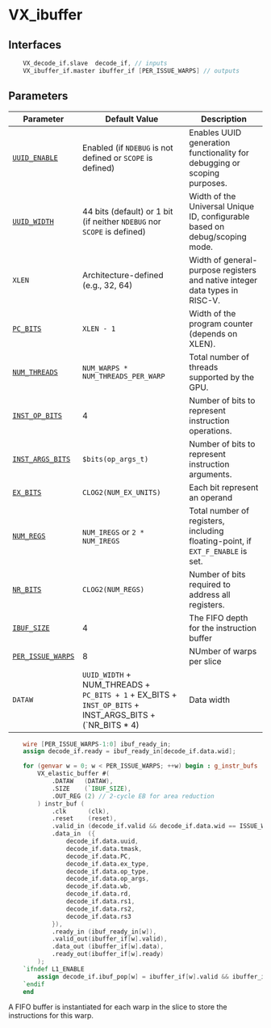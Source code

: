 # VX_ibuffer

## Interfaces

```verilog
    VX_decode_if.slave  decode_if, // inputs
    VX_ibuffer_if.master ibuffer_if [PER_ISSUE_WARPS] // outputs
```

## Parameters

| Parameter                | Default Value                        | Description                                                                 |
|--------------------------|--------------------------------------|-----------------------------------------------------------------------------|
| [`UUID_ENABLE`](https://github.com/vortexgpgpu/vortex/blob/01974e124f114489844f148c43db00fe14e187ae/hw/rtl/VX_define.vh#L52)  | Enabled (if `NDEBUG` is not defined or `SCOPE` is defined) | Enables UUID generation functionality for debugging or scoping purposes.   |
| [`UUID_WIDTH`](https://github.com/vortexgpgpu/vortex/blob/01974e124f114489844f148c43db00fe14e187ae/hw/rtl/VX_define.vh#L52)   | 44 bits (default) or 1 bit (if neither `NDEBUG` nor `SCOPE` is defined) | Width of the Universal Unique ID, configurable based on debug/scoping mode.|
| `XLEN`                   | Architecture-defined (e.g., 32, 64)  | Width of general-purpose registers and native integer data types in RISC-V.|
| [`PC_BITS`](https://github.com/vortexgpgpu/vortex/blob/01974e124f114489844f148c43db00fe14e187ae/hw/rtl/VX_define.vh#L64)      | `XLEN - 1`                          | Width of the program counter (depends on XLEN).                            |
| [`NUM_THREADS`](https://github.com/vortexgpgpu/vortex/blob/main/hw/rtl/VX_define.vh#L102) | `NUM_WARPS * NUM_THREADS_PER_WARP`  | Total number of threads supported by the GPU.                              |
| [`INST_OP_BITS`](https://github.com/vortexgpgpu/vortex/blob/01974e124f114489844f148c43db00fe14e187ae/hw/rtl/VX_define.vh#L136) | 4                                   | Number of bits to represent instruction operations.                        |
| [`INST_ARGS_BITS`](https://github.com/vortexgpgpu/vortex/blob/01974e124f114489844f148c43db00fe14e187ae/hw/rtl/VX_define.vh#L137) | `$bits(op_args_t)`                          | Number of bits to represent instruction arguments.                         |
| [`EX_BITS`](https://github.com/vortexgpgpu/vortex/blob/main/hw/rtl/VX_define.vh#L78)      | `CLOG2(NUM_EX_UNITS)`               | Each bit represent an operand                |
| [`NUM_REGS`](https://github.com/vortexgpgpu/vortex/blob/main/hw/rtl/VX_define.vh#L42)     | `NUM_IREGS` or `2 * NUM_IREGS`      | Total number of registers, including floating-point, if `EXT_F_ENABLE` is set. |
| [`NR_BITS`](https://github.com/vortexgpgpu/vortex/blob/main/hw/rtl/VX_define.vh#L45)      | `CLOG2(NUM_REGS)`                   | Number of bits required to address all registers.                          |
| [`IBUF_SIZE`](https://github.com/vortexgpgpu/vortex/blob/01974e124f114489844f148c43db00fe14e187ae/hw/rtl/VX_config.vh#L389)      | 4                   | The FIFO depth for the instruction buffer                          |
| [`PER_ISSUE_WARPS`](https://github.com/vortexgpgpu/vortex/blob/01974e124f114489844f148c43db00fe14e187ae/hw/rtl/VX_gpu_pkg.sv#L260)      | 8                   | NUmber of warps per slice    |
| `DATAW`      | `UUID_WIDTH` + NUM_THREADS + `PC_BITS + 1` + EX_BITS + `INST_OP_BITS` + INST_ARGS_BITS + (`NR_BITS * 4)                   | Data width   |

```verilog
    wire [PER_ISSUE_WARPS-1:0] ibuf_ready_in;
    assign decode_if.ready = ibuf_ready_in[decode_if.data.wid];

    for (genvar w = 0; w < PER_ISSUE_WARPS; ++w) begin : g_instr_bufs
        VX_elastic_buffer #(
            .DATAW   (DATAW),
            .SIZE    (`IBUF_SIZE),
            .OUT_REG (2) // 2-cycle EB for area reduction
        ) instr_buf (
            .clk      (clk),
            .reset    (reset),
            .valid_in (decode_if.valid && decode_if.data.wid == ISSUE_WIS_W'(w)),
            .data_in  ({
                decode_if.data.uuid,
                decode_if.data.tmask,
                decode_if.data.PC,
                decode_if.data.ex_type,
                decode_if.data.op_type,
                decode_if.data.op_args,
                decode_if.data.wb,
                decode_if.data.rd,
                decode_if.data.rs1,
                decode_if.data.rs2,
                decode_if.data.rs3
            }),
            .ready_in (ibuf_ready_in[w]),
            .valid_out(ibuffer_if[w].valid),
            .data_out (ibuffer_if[w].data),
            .ready_out(ibuffer_if[w].ready)
        );
    `ifndef L1_ENABLE
        assign decode_if.ibuf_pop[w] = ibuffer_if[w].valid && ibuffer_if[w].ready;
    `endif
    end
```

A FIFO buffer is instantiated for each warp in the slice to store the instructions for this warp.
